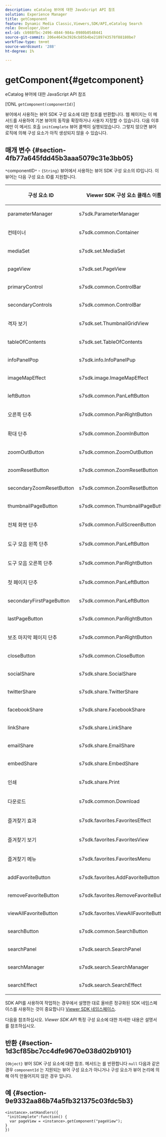 ```yaml
---
description: eCatalog 뷰어에 대한 JavaScript API 참조
solution: Experience Manager
title: getComponent
feature: Dynamic Media Classic,Viewers,SDK/API,eCatalog Search
role: Developer,User
exl-id: cb988fbc-2496-4844-984a-0980b0548441
source-git-commit: 206e4643e3926cb85b4be2189743578f88180be7
workflow-type: tm+mt
source-wordcount: '288'
ht-degree: 1%

---
```


# getComponent{#getcomponent}

eCatalog 뷰어에 대한 JavaScript API 참조

[!DNL `getComponent(componentId)`]

뷰어에서 사용하는 뷰어 SDK 구성 요소에 대한 참조를 반환합니다. 웹 페이지는 이 메서드를 사용하여 기본 뷰어의 동작을 확장하거나 사용자 지정할 수 있습니다. 다음 이후에만 이 메서드 호출 `initComplete` 뷰어 콜백이 실행되었습니다. 그렇지 않으면 뷰어 로직에 의해 구성 요소가 아직 생성되지 않을 수 있습니다.

## 매개 변수 {#section-4fb77a645fdd45b3aaa5079c31e3bb05}

`*`componentID`*` - `{String}` 뷰어에서 사용하는 뷰어 SDK 구성 요소의 ID입니다. 이 뷰어는 다음 구성 요소 ID를 지원합니다.

<table id="table_7B5DD9303EF44ADD847B13FFEAD135D9"> 
 <thead> 
  <tr> 
   <th colname="col1" class="entry"> <p>구성 요소 ID </p> </th> 
   <th colname="col2" class="entry"> <p>Viewer SDK 구성 요소 클래스 이름 </p> </th> 
  </tr> 
 </thead>
 <tbody> 
  <tr> 
   <td colname="col1"> <p> <span class="codeph"> parameterManager </span> </p> </td> 
   <td colname="col2"> <p> <span class="codeph"> s7sdk.ParameterManager </span> </p> </td> 
  </tr> 
  <tr> 
   <td colname="col1"> <p> <span class="codeph"> 컨테이너 </span> </p> </td> 
   <td colname="col2"> <p> <span class="codeph"> s7sdk.common.Container </span> </p> </td> 
  </tr> 
  <tr> 
   <td colname="col1"> <p> <span class="codeph"> mediaSet </span> </p> </td> 
   <td colname="col2"> <p> <span class="codeph"> s7sdk.set.MediaSet </span> </p> </td> 
  </tr> 
  <tr> 
   <td colname="col1"> <p> <span class="codeph"> pageView </span> </p> </td> 
   <td colname="col2"> <p> <span class="codeph"> s7sdk.set.PageView </span> </p> </td> 
  </tr> 
  <tr> 
   <td colname="col1"> <p> <span class="codeph"> primaryControl </span> </p> </td> 
   <td colname="col2"> <p> <span class="codeph"> s7sdk.common.ControlBar </span> </p> </td> 
  </tr> 
  <tr> 
   <td colname="col1"> <p> <span class="codeph"> secondaryControls </span> </p> </td> 
   <td colname="col2"> <p> <span class="codeph"> s7sdk.common.ControlBar </span> </p> </td> 
  </tr> 
  <tr> 
   <td colname="col1"> <p> <span class="codeph"> 격자 보기 </span> </p> </td> 
   <td colname="col2"> <p> <span class="codeph"> s7sdk.set.ThumbnailGridView </span> </p> </td> 
  </tr> 
  <tr> 
   <td colname="col1"> <p> <span class="codeph"> tableOfContents </span> </p> </td> 
   <td colname="col2"> <p> <span class="codeph"> s7sdk.set.TableOfContents </span> </p> </td> 
  </tr> 
  <tr> 
   <td colname="col1"> <p> <span class="codeph"> infoPanelPop </span> </p> </td> 
   <td colname="col2"> <p> <span class="codeph"> s7sdk.info.InfoPanelPup </span> </p> </td> 
  </tr> 
  <tr> 
   <td colname="col1"> <p> <span class="codeph"> imageMapEffect </span> </p> </td> 
   <td colname="col2"> <p> <span class="codeph"> s7sdk.image.ImageMapEffect </span> </p> </td> 
  </tr> 
  <tr> 
   <td colname="col1"> <p> <span class="codeph"> leftButton </span> </p> </td> 
   <td colname="col2"> <p> <span class="codeph"> s7sdk.common.PanLeftButton </span> </p> </td> 
  </tr> 
  <tr> 
   <td colname="col1"> <p> <span class="codeph"> 오른쪽 단추 </span> </p> </td> 
   <td colname="col2"> <p> <span class="codeph"> s7sdk.common.PanRightButton </span> </p> </td> 
  </tr> 
  <tr> 
   <td colname="col1"> <p> <span class="codeph"> 확대 단추 </span> </p> </td> 
   <td colname="col2"> <p> <span class="codeph"> s7sdk.common.ZoomInButton </span> </p> </td> 
  </tr> 
  <tr> 
   <td colname="col1"> <p> <span class="codeph"> zoomOutButton </span> </p> </td> 
   <td colname="col2"> <p> <span class="codeph"> s7sdk.common.ZoomOutButton </span> </p> </td> 
  </tr> 
  <tr> 
   <td colname="col1"> <p> <span class="codeph"> zoomResetButton </span> </p> </td> 
   <td colname="col2"> <p> <span class="codeph"> s7sdk.common.ZoomResetButton </span> </p> </td> 
  </tr> 
  <tr> 
   <td colname="col1"> <p> <span class="codeph"> secondaryZoomResetButton </span> </p> </td> 
   <td colname="col2"> <p> <span class="codeph"> s7sdk.common.ZoomResetButton </span> </p> </td> 
  </tr> 
  <tr> 
   <td colname="col1"> <p> <span class="codeph"> thumbnailPageButton </span> </p> </td> 
   <td colname="col2"> <p> <span class="codeph"> s7sdk.common.ThumbnailPageButton </span> </p> </td> 
  </tr> 
  <tr> 
   <td colname="col1"> <p> <span class="codeph"> 전체 화면 단추 </span> </p> </td> 
   <td colname="col2"> <p> <span class="codeph"> s7sdk.common.FullScreenButton </span> </p> </td> 
  </tr> 
  <tr> 
   <td colname="col1"> <p> <span class="codeph"> 도구 모음 왼쪽 단추 </span> </p> </td> 
   <td colname="col2"> <p> <span class="codeph"> s7sdk.common.PanLeftButton </span> </p> </td> 
  </tr> 
  <tr> 
   <td colname="col1"> <p> <span class="codeph"> 도구 모음 오른쪽 단추 </span> </p> </td> 
   <td colname="col2"> <p> <span class="codeph"> s7sdk.common.PanRightButton </span> </p> </td> 
  </tr> 
  <tr> 
   <td colname="col1"> <p> <span class="codeph"> 첫 페이지 단추 </span> </p> </td> 
   <td colname="col2"> <p> <span class="codeph"> s7sdk.common.PanLeftButton </span> </p> </td> 
  </tr> 
  <tr> 
   <td colname="col1"> <p> <span class="codeph"> secondaryFirstPageButton </span> </p> </td> 
   <td colname="col2"> <p> <span class="codeph"> s7sdk.common.PanLeftButton </span> </p> </td> 
  </tr> 
  <tr> 
   <td colname="col1"> <p> <span class="codeph"> lastPageButton </span> </p> </td> 
   <td colname="col2"> <p> <span class="codeph"> s7sdk.common.PanRightButton </span> </p> </td> 
  </tr> 
  <tr> 
   <td colname="col1"> <p> <span class="codeph"> 보조 마지막 페이지 단추 </span> </p> </td> 
   <td colname="col2"> <p> <span class="codeph"> s7sdk.common.PanRightButton </span> </p> </td> 
  </tr> 
  <tr> 
   <td colname="col1"> <p> <span class="codeph"> closeButton </span> </p> </td> 
   <td colname="col2"> <p> <span class="codeph"> s7sdk.common.CloseButton </span> </p> </td> 
  </tr> 
  <tr> 
   <td colname="col1"> <p> <span class="codeph"> socialShare </span> </p> </td> 
   <td colname="col2"> <p> <span class="codeph"> s7sdk.share.SocialShare </span> </p> </td> 
  </tr> 
  <tr> 
   <td colname="col1"> <p> <span class="codeph"> twitterShare </span> </p> </td> 
   <td colname="col2"> <p> <span class="codeph"> s7sdk.share.TwitterShare </span> </p> </td> 
  </tr> 
  <tr> 
   <td colname="col1"> <p> <span class="codeph"> facebookShare </span> </p> </td> 
   <td colname="col2"> <p> <span class="codeph"> s7sdk.share.FacebookShare </span> </p> </td> 
  </tr> 
  <tr> 
   <td colname="col1"> <p> <span class="codeph"> linkShare </span> </p> </td> 
   <td colname="col2"> <p> <span class="codeph"> s7sdk.share.LinkShare </span> </p> </td> 
  </tr> 
  <tr> 
   <td colname="col1"> <p> <span class="codeph"> emailShare </span> </p> </td> 
   <td colname="col2"> <p> <span class="codeph"> s7sdk.share.EmailShare </span> </p> </td> 
  </tr> 
  <tr> 
   <td colname="col1"> <p> <span class="codeph"> embedShare </span> </p> </td> 
   <td colname="col2"> <p> <span class="codeph"> s7sdk.share.EmbedShare </span> </p> </td> 
  </tr> 
  <tr> 
   <td colname="col1"> <p> <span class="codeph"> 인쇄 </span> </p> </td> 
   <td colname="col2"> <p> <span class="codeph"> s7sdk.share.Print </span> </p> </td> 
  </tr> 
  <tr> 
   <td colname="col1"> <p> <span class="codeph"> 다운로드 </span> </p> </td> 
   <td colname="col2"> <p> <span class="codeph"> s7sdk.common.Download </span> </p> </td> 
  </tr> 
  <tr> 
   <td colname="col1"> <p> <span class="codeph"> 즐겨찾기 효과 </span> </p> </td> 
   <td colname="col2"> <p> <span class="codeph"> s7sdk.favorites.FavoritesEffect </span> </p> </td> 
  </tr> 
  <tr> 
   <td colname="col1"> <p> <span class="codeph"> 즐겨찾기 보기 </span> </p> </td> 
   <td colname="col2"> <p> <span class="codeph"> s7sdk.favorites.FavoritesView </span> </p> </td> 
  </tr> 
  <tr> 
   <td colname="col1"> <p> <span class="codeph"> 즐겨찾기 메뉴 </span> </p> </td> 
   <td colname="col2"> <p> <span class="codeph"> s7sdk.favorites.FavoritesMenu </span> </p> </td> 
  </tr> 
  <tr> 
   <td colname="col1"> <p> <span class="codeph"> addFavoriteButton </span> </p> </td> 
   <td colname="col2"> <p> <span class="codeph"> s7sdk.favorites.AddFavoriteButton </span> </p> </td> 
  </tr> 
  <tr> 
   <td colname="col1"> <p> <span class="codeph"> removeFavoriteButton </span> </p> </td> 
   <td colname="col2"> <p> <span class="codeph"> s7sdk.favorites.RemoveFavoriteButton </span> </p> </td> 
  </tr> 
  <tr> 
   <td colname="col1"> <p> <span class="codeph"> viewAllFavoriteButton </span> </p> </td> 
   <td colname="col2"> <p> <span class="codeph"> s7sdk.favorites.ViewAllFavoriteButton </span> </p> </td> 
  </tr> 
  <tr> 
   <td colname="col1"> <p> <span class="codeph"> searchButton </span> </p> </td> 
   <td colname="col2"> <p> <span class="codeph"> s7sdk.common.SearchButton </span> </p> </td> 
  </tr> 
  <tr> 
   <td colname="col1"> <p> <span class="codeph"> searchPanel </span> </p> </td> 
   <td colname="col2"> <p> <span class="codeph"> s7sdk.search.SearchPanel </span> </p> </td> 
  </tr> 
  <tr> 
   <td colname="col1"> <p> <span class="codeph"> searchManager </span> </p> </td> 
   <td colname="col2"> <p> <span class="codeph"> s7sdk.search.SearchManager </span> </p> </td> 
  </tr> 
  <tr> 
   <td colname="col1"> <p> <span class="codeph"> searchEffect </span> </p> </td> 
   <td colname="col2"> <p> <span class="codeph"> s7sdk.search.SearchEffect </span> </p> </td> 
  </tr> 
 </tbody> 
</table>

SDK API를 사용하여 작업하는 경우에서 설명한 대로 올바른 정규화된 SDK 네임스페이스를 사용하는 것이 중요합니다 [Viewer SDK 네임스페이스](../../../c-html5-s7-aem-asset-viewers/c-html5-20-ecatalog-viewer-about/c-html5-20-ecatalog-html5-viewer-sdk-namespace.md#concept-16ce67bfbdc64ffc8fc7ad174f208f05).

다음을 참조하십시오. *Viewer SDK API* 특정 구성 요소에 대한 자세한 내용은 설명서 를 참조하십시오.

## 반환 {#section-1d3cf85bc7cc4dfe9670e038d02b9101}

`{Object}` 뷰어 SDK 구성 요소에 대한 참조. 메서드는 를 반환합니다 `null` 다음과 같은 경우 `componentId` 는 지원되는 뷰어 구성 요소가 아니거나 구성 요소가 뷰어 논리에 의해 아직 만들어지지 않은 경우 입니다.

## 예 {#section-9e9332aa86b74a5fb321375c03fdc5b3}

```
<instance>.setHandlers({ 
 "initComplete":function() { 
  var pageView = <instance>.getComponent("pageView"); 
} 
})
```
